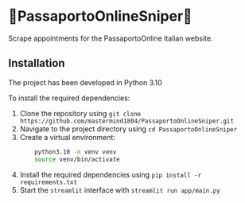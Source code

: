 # 🎯PassaportoOnlineSniper🎯
Scrape appointments for the PassaportoOnline italian website.

## Installation
The project has been developed in Python 3.10

To install the required dependencies:
1. Clone the repository using `git clone https://github.com/mastermind1804/PassaportoOnlineSniper.git`
2. Navigate to the project directory using `cd PassaportoOnlineSniper`
3. Create a virtual environment:
   ```bash
       python3.10 -m venv venv
       source venv/bin/activate
   ```
4. Install the required dependencies using `pip install -r requirements.txt`
5. Start the `streamlit` interface with `streamlit run app/main.py`
